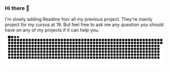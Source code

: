 ### Hi there 👋
I'm slowly adding Readme foor all my previous project. They're mainly project for my cursus at 19. But feel free to ask me any question you should have on any of my projects if it can help you.
<picture>
  <source media="(prefers-color-scheme: dark)" srcset="https://github.com/swautelet/swautelet/blob/main/dist/github-contribution-grid-snake-dark.svg">
  <source media="(prefers-color-scheme: light)" srcset="https://github.com/swautelet/swautelet/blob/main/dist/github-contribution-grid-snake.svg">
  <img alt="it should be a snake with my contribution." src="https://github.com/swautelet/swautelet/blob/main/dist/github-contribution-grid-snake-dark.svg">
</picture>


<!--
**swautelet/swautelet** is a ✨ _special_ ✨ repository because its `README.md` (this file) appears on your GitHub profile.

Here are some ideas to get you started:

- 🔭 I’m currently working on ...
- 🌱 I’m currently learning ...
- 👯 I’m looking to collaborate on ...
- 🤔 I’m looking for help with ...
- 💬 Ask me about ...
- 📫 How to reach me: ...
- 😄 Pronouns: ...
- ⚡ Fun fact: ...
-->
